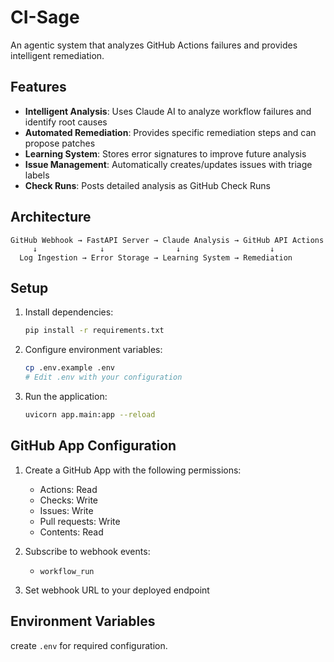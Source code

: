 # CI-Sage

An agentic system that analyzes GitHub Actions failures and provides intelligent remediation.

## Features

- **Intelligent Analysis**: Uses Claude AI to analyze workflow failures and identify root causes
- **Automated Remediation**: Provides specific remediation steps and can propose patches
- **Learning System**: Stores error signatures to improve future analysis
- **Issue Management**: Automatically creates/updates issues with triage labels
- **Check Runs**: Posts detailed analysis as GitHub Check Runs

## Architecture

```
GitHub Webhook → FastAPI Server → Claude Analysis → GitHub API Actions
     ↓              ↓                ↓                    ↓
  Log Ingestion → Error Storage → Learning System → Remediation
```

## Setup

1. Install dependencies:
   ```bash
   pip install -r requirements.txt
   ```

2. Configure environment variables:
   ```bash
   cp .env.example .env
   # Edit .env with your configuration
   ```

3. Run the application:
   ```bash
   uvicorn app.main:app --reload
   ```

## GitHub App Configuration

1. Create a GitHub App with the following permissions:
   - Actions: Read
   - Checks: Write
   - Issues: Write
   - Pull requests: Write
   - Contents: Read

2. Subscribe to webhook events:
   - `workflow_run`

3. Set webhook URL to your deployed endpoint

## Environment Variables

create `.env` for required configuration.

